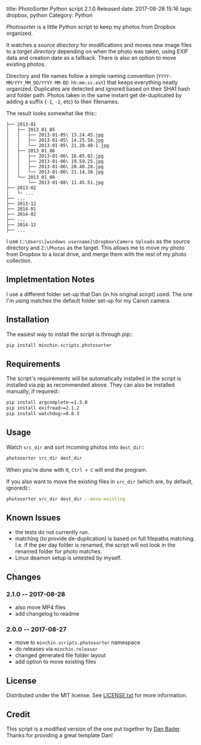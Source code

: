 title: PhotoSorter Python script 2.1.0 Released
date: 2017-08-28 15:16
tags: dropbox, python
Category: Python

*Photosorter* is a little Python script to keep my photos from Dropbox organized.

It watches a *source directory* for modifications and moves new image files to
a *target directory* depending on when the photo was taken, using EXIF data and
creation date as a fallback. There is also an option to move existing photos.
<!-- read more -->

Directory and file names follow a simple naming convention
(``YYYY-MM/YYY_MM_DD/YYYY-MM-DD hh:mm:ss.ext``) that keeps everything neatly
organized. Duplicates are detected and ignored based on their SHA1 hash and
folder path. Photos taken in the same instant get de-duplicated by adding a
suffix (``-1``, ``-2``, etc) to their filenames.

The result looks somewhat like this::

    ├── 2013-01
    │   ├── 2013_01_05
    │   │   ├── 2013-01-05\ 13.24.45.jpg
    │   │   ├── 2013-01-05\ 14.25.54.jpg
    │   │   └── 2013-01-05\ 21.28.48-1.jpg
    │   ├── 2013_01_06
    │   │   ├── 2013-01-06\ 16.05.02.jpg
    │   │   ├── 2013-01-06\ 19.59.25.jpg
    │   │   ├── 2013-01-06\ 20.40.28.jpg
    │   │   └── 2013-01-06\ 21.14.38.jpg
    │   └── 2013_01_08
    │       └── 2013-01-08\ 11.45.51.jpg
    ├── 2013-02
    |   └─ ...
    ├── ...
    ├── 2013-12
    ├── 2014-01
    ├── 2014-02
    ├── ...
    ├── 2014-12
    ├── ...

I use ``C:\Users\[windows username]\Dropbox\Camera Uploads`` as the source
directory and ``Z:\Photos`` as the target. This allows me to move my photo from
Dropbox to a local drive, and merge them with the rest of my photo collection.

## Impletmentation Notes

I use a different folder set-up that Dan (in his original scirpt) used. The one
I'm using matches the default folder set-up for my Canon camera.

## Installation

The easiest way to install the script is through pip::

~~~sh
pip install minchin.scripts.photosorter
~~~

## Requirements

The script's requirements will be automatically installed in the script is
installed via *pip* as recommended above. They can also be installed manually,
if required::

~~~sh
pip install argcomplete>=1.3.0
pip install exifread>=2.1.2
pip install watchdog>=0.8.3
~~~

## Usage

Watch `src_dir` and sort incoming photos into ``dest_dir``::

~~~sh
photosorter src_dir dest_dir
~~~

When you're done with it, ``Ctrl + C`` will end the program.

If you also want to move the existing files in ``src_dir`` (which are, by
default, ignored)::

~~~sh
photosorter src_dir dest_dir --move-existing
~~~

## Known Issues

- the tests do not currently run.
- matching (to provide de-duplication) is based on full filepaths matching.
  I.e. if the per day folder is renamed, the script will not look in the
  renamed folder for photo matches.
- Linux deamon setup is untested by myself.

## Changes

### 2.1.0 -- 2017-08-28

- also move MP4 files
- add changelog to readme

### 2.0.0 -- 2017-08-27

- move to ``minchin.scripts.photosorter`` namespace
- do releases via ``minchin.releaser``
- changed generated file folder layout
- add option to move existing files

## License

Distributed under the MIT license. See
[LICENSE.txt](https://raw.githubusercontent.com/MinchinWeb/minchin.scripts.photosorter/master/LICENSE.txt)
for more information.

## Credit

This script is a modified version of the one put together by
[Dan Bader](https://dbader.org/blog/how-to-store-photos-in-the-cloud-and-avoid-vendor-lock-in).
Thanks for providing a great template Dan!
